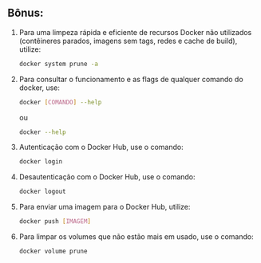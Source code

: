 ## Bônus:

1. Para uma limpeza rápida e eficiente de recursos Docker não utilizados (contêineres parados, imagens sem tags, redes e cache de build), utilize:

   ```bash
   docker system prune -a
   ```

2. Para consultar o funcionamento e as flags de qualquer comando do docker, use:

   ```bash
   docker [COMANDO] --help
   ```

   ou

   ```bash
   docker --help
   ```

3. Autenticação com o Docker Hub, use o comando:

   ```bash
   docker login
   ```

4. Desautenticação com o Docker Hub, use o comando:

   ```bash
   docker logout
   ```

5. Para enviar uma imagem para o Docker Hub, utilize:

   ```bash
   docker push [IMAGEM]
   ```

6. Para limpar os volumes que não estão mais em usado, use o comando:

   ```bash
   docker volume prune
   ```
